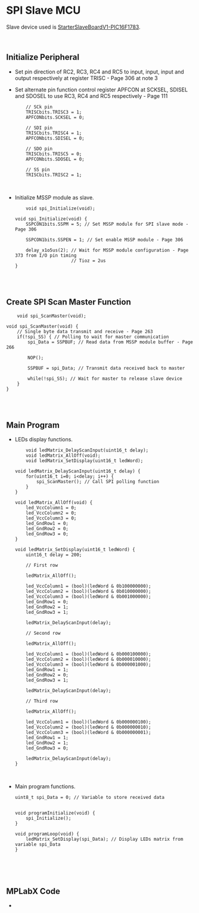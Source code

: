 # SPI Slave MCU

Slave device used is [StarterSlaveBoardV1-PIC16F1783](https://github.com/i9Workshop/Tutorials-Microchip-XC8).
<br/>

<br/>

## Initialize Peripheral

* Set pin direction of RC2, RC3, RC4 and RC5 to input, input, input and output respectively at register TRISC - Page 306 at note 3
* Set alternate pin function control register APFCON at SCKSEL, SDISEL and SDOSEL to use RC3, RC4 and RC5 respectively - Page 111
  ```
      // SCk pin
      TRISCbits.TRISC3 = 1;
      APFCONbits.SCKSEL = 0;
      
      // SDI pin
      TRISCbits.TRISC4 = 1;
      APFCONbits.SDISEL = 0;
      
      // SDO pin
      TRISCbits.TRISC5 = 0;
      APFCONbits.SDOSEL = 0;
      
      // SS pin
      TRISCbits.TRISC2 = 1;
  ```
  <br/>

* Initialize MSSP module as slave.
  ```
      void spi_Initialize(void);
  ```
  
  ```
  void spi_Initialize(void) {
      SSPCON1bits.SSPM = 5; // Set MSSP module for SPI slave mode - Page 306
  	  
      SSPCON1bits.SSPEN = 1; // Set enable MSSP module - Page 306
      
      delay_x1o5us(2); // Wait for MSSP module configuration - Page 373 from I/O pin timing
                       // Tioz = 2us
  }
  ```
<br/>

<br/>

## Create SPI Scan Master Function

```
    void spi_ScanMaster(void);
```

```
void spi_ScanMaster(void) {
    // Single byte data transmit and receive - Page 263
    if(!spi_SS) { // Polling to wait for master communication
        spi_Data = SSPBUF; // Read data from MSSP module buffer - Page 266
        
        NOP();
        
        SSPBUF = spi_Data; // Transmit data received back to master
        
        while(!spi_SS); // Wait for master to release slave device
    }
}
```
<br/>

<br/>

## Main Program

* LEDs display functions.
  ```
      void ledMatrix_DelayScanInput(uint16_t delay);
      void ledMatrix_AllOff(void);
      void ledMatrix_SetDisplay(uint16_t ledWord);
  ```
  
  ```
  void ledMatrix_DelayScanInput(uint16_t delay) {
      for(uint16_t i=0; i<delay; i++) {
          spi_ScanMaster(); // Call SPI polling function
      }
  }
  
  void ledMatrix_AllOff(void) {
      led_VccColumn1 = 0;
      led_VccColumn2 = 0;
      led_VccColumn3 = 0;
      led_GndRow1 = 0;
      led_GndRow2 = 0;
      led_GndRow3 = 0;
  }
  
  void ledMatrix_SetDisplay(uint16_t ledWord) {
      uint16_t delay = 200;
      
      // First row
      
      ledMatrix_AllOff();
      
      led_VccColumn1 = (bool)(ledWord & 0b100000000);
      led_VccColumn2 = (bool)(ledWord & 0b010000000);
      led_VccColumn3 = (bool)(ledWord & 0b001000000);
      led_GndRow1 = 0;
      led_GndRow2 = 1;
      led_GndRow3 = 1;
      
      ledMatrix_DelayScanInput(delay);
      
      // Second row
      
      ledMatrix_AllOff();
      
      led_VccColumn1 = (bool)(ledWord & 0b000100000);
      led_VccColumn2 = (bool)(ledWord & 0b000010000);
      led_VccColumn3 = (bool)(ledWord & 0b000001000);
      led_GndRow1 = 1;
      led_GndRow2 = 0;
      led_GndRow3 = 1;
      
      ledMatrix_DelayScanInput(delay);
      
      // Third row
      
      ledMatrix_AllOff();
      
      led_VccColumn1 = (bool)(ledWord & 0b000000100);
      led_VccColumn2 = (bool)(ledWord & 0b000000010);
      led_VccColumn3 = (bool)(ledWord & 0b000000001);
      led_GndRow1 = 1;
      led_GndRow2 = 1;
      led_GndRow3 = 0;
      
      ledMatrix_DelayScanInput(delay);
  }
  ```
  <br/>

* Main program functions.
  ```
  uint8_t spi_Data = 0; // Variable to store received data
  
  
  void programInitialize(void) {
      spi_Initialize();
  }
  
  void programLoop(void) {
      ledMatrix_SetDisplay(spi_Data); // Display LEDs matrix from variable spi_Data
  }
  ```
  <br/>

<br/>

## MPLabX Code

* 
<br/>

<br/>


